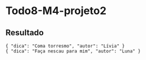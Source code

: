 # Todo8-M4-projeto2


## Resultado

`{
    "dica": "Coma torresmo",
    "autor": "Lívia"
}
`
<br>
`{
    "dica": "Faça nescau para mim",
    "autor": "Luna"
}
`

